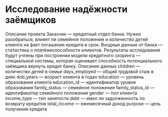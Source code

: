 # Исследование надёжности заёмщиков
  Описание проекта
  Заказчик — кредитный отдел банка. Нужно разобраться, влияет ли семейное положение и количество детей клиента на факт погашения кредита в срок. Входные данные от банка — статистика о платёжеспособности клиентов.
  Результаты исследования будут учтены при построении модели кредитного скоринга — специальной системы, которая оценивает способность потенциального заёмщика вернуть кредит банку.
  Описание данных
  children — количество детей в семье
  days_employed — общий трудовой стаж в днях
  dob_years — возраст клиента в годах
  education — уровень образования клиента
  education_id — идентификатор уровня образования
  family_status — семейное положение
  family_status_id — идентификатор семейного положения
  gender — пол клиента
  income_type — тип занятости
  debt — имел ли задолженность по возврату кредитов
  total_income — ежемесячный доход
  purpose — цель получения кредита
